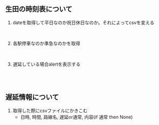 ## 生田の時刻表について

1. dateを取得して平日なのか祝日休日なのか。それによってcsvを変える

<br>

2. 各駅停車なのか準急なのかを取得

<br>

3. 遅延している場合alertを表示する

<br>
<br>

## 遅延情報について

1. 取得した際にcsvファイルにかきこむ
    - 日時, 時間, 路線名, 遅延or通常, 内容(if 通常 then None)
